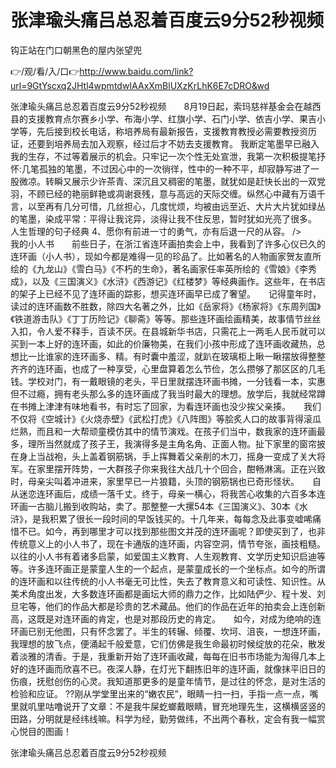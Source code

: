 # 张津瑜头痛吕总忍着百度云9分52秒视频
钩正站在门口朝黑色的屋内张望兜

👉/观/看/入/口👉http://www.baidu.com/link?url=9GtYscxq2JHtl4wpmtdwIAAxXmBlUXzKrLhK6E7cDRO&wd

张津瑜头痛吕总忍着百度云9分52秒视频　　8月19日起，索玛慈祥基金会在越西县的支援教育点尔赛乡小学、布海小学、红旗小学、石门小学、依吉小学、果吉小学等，先后接到校长电话，称培养局有最新报告，支援教育教授必需要教授资历证，还要到培养局去加入观察，经过后才不妨去支援教育。
我断定笔墨早已融入我的生存，不过等着展示的机会。只牢记一次个性无处宣泄，我第一次积极提笔抒怀:几笔孤独的笔墨，不过因心中的一次徜徉，性中的一种不平，却寂静写进了一股微凉。转瞬又展示少许茶青、深沉且又稠密的笔墨，就犹如是赶快长出的一双党羽，不顾已经的艳丽鲜艳或凋谢衰残，意与高远的天际交缠。纵然心中藏有万语千言，以至再有几分可惜，几丝担心，几度忧烦，均被由远至近、大片大片犹如绿丛的笔墨，染成平常：平得让我诧异，淡得让我不住反思，暂时犹如光亮了很多。
	人生哲理的句子经典	4、愿你有前进一寸的勇气，亦有后退一尺的从容。
/>　　　　　　　　　　　　　我的小人书　　前些日子，在浙江省连环画拍卖会上中，我看到了许多心仪已久的连环画（小人书），现如今都是难得一见的珍品了。比如著名的人物画家贺友直所绘的《九龙山》《雪白马》《不朽的生命》，著名画家任率英所绘的《雪娘》《李秀成》，以及《三国演义》《水浒》《西游记》《红楼梦》等经典画作。这些年，在书店的架子上已经不见了连环画的踪影，想买连环画早已成了奢望。　　记得童年时，读过的连环画数不胜数，除四大名著之外，比如《岳家将》《杨家将》《东周列国》《铁道游击队》《丁丁历险记》《聊斋》等等。那些连环画绘画精美，故事情节丝丝入扣，令人爱不释手，百读不厌。在县城新华书店，只需花上一两毛人民币就可以买到一本上好的连环画，如此的价廉物美，在我们小孩中形成了连环画收藏热，总想比一比谁家的连环画多、精。有时囊中羞涩，就趴在玻璃柜上瞅一瞅摆放得整整齐齐的连环画，也成了一种享受，心里盘算着怎么节俭，怎么攒够了那区区的几毛钱。学校对门，有一戴眼镜的老头，平日里就摆连环画书摊，一分钱看一本，实惠但不过瘾，拥有老头那么多的连环画成了我当时最大的理想。放学后，我就经常蹲在书摊上津津有味地看书，有时忘了回家，为看连环画也没少挨父亲揍。　　我们不仅将《空城计》《火烧赤壁》《武松打虎》《八阵图》等脍炙人口的故事背得滚瓜烂熟，而且和一大帮顽童模仿其中的情节演戏。在孩子们当中，数我家的连环画最多，理所当然就成了孩子王，我演得多是主角名角、正面人物。扯下家里的窗帘披在身上当战袍，头上盖着钢筋锅，手上挥舞着父亲削的木刀，摇身一变成了关大将军。在家里摆开阵势，一大群孩子你来我往大战几十个回合，酣畅淋漓。正在兴致时，母亲尖叫着冲进来，家里早已一片狼籍，头顶的钢筋锅也已奇形怪状。　　自从迷恋连环画后，成绩一落千丈。终于，母亲一横心，将我苦心收集的六百多本连环画一古脑儿搬到收购站，卖了。那整整一大摞54本《三国演义》、30本《水浒》，是我积累了很长一段时间的早饭钱买的。十几年来，每每念及此事变嘘唏痛惜不已。如今，再到哪里才可以找到那些图文并茂的连环画呢？即使买到了，也非传统意义上的小人书了，现在卡通版的连环画，内容空洞，情节夸张，画技粗糙。以往的小人书有着诸多启蒙，如爱国主义教育、人生观教育、文学历史知识启迪等等。许多连环画正是蒙童人生的一个起点，是蒙童成长的一个坐标点。如今的所谓的连环画和以往传统的小人书毫无可比性，失去了教育意义和可读性、知识性。从美术角度出发，大多数连环画都是画坛大师的鼎力之作，比如陆俨少、程十发、刘旦宅等，他们的作品大都是珍贵的艺术藏品。他们的作品在近年的拍卖会上连创新高，这既是对连环画的肯定，也是对那段历史的肯定。　　如今，对成为绝响的连环画已别无他图，只有怀念罢了。半生的转辗、倾覆、坎坷、沮丧，一想连环画，我理想的放飞点，便涌起千般爱意，它们仿佛是我生命最初时候绽放的花朵，散发着淡雅的清香。于是，我重新开始了连环画收藏，每每在旧书市场能为淘得几本上好的连环画而欣喜不已。夜深人静，在灯光下翻拣旧年的连环画，就像抹平旧日的伤痕，抚慰创伤的心灵。我知道那更多的是童年情节，是过往的怀念，是对生活的检验和应证。
??刚从学堂里出来的“嫩农民”，眼睛一扫一扫，手指一点一点，嘴里就叽里咕噜说开了文章：不是我牛屎虼螂戴眼睛，冒充地理先生，这横横竖竖的田路，分明就是经纬线嘛。科学为经，勤劳做纬，不出两个春秋，定会有我一幅赏心悦目的图画！

张津瑜头痛吕总忍着百度云9分52秒视频
